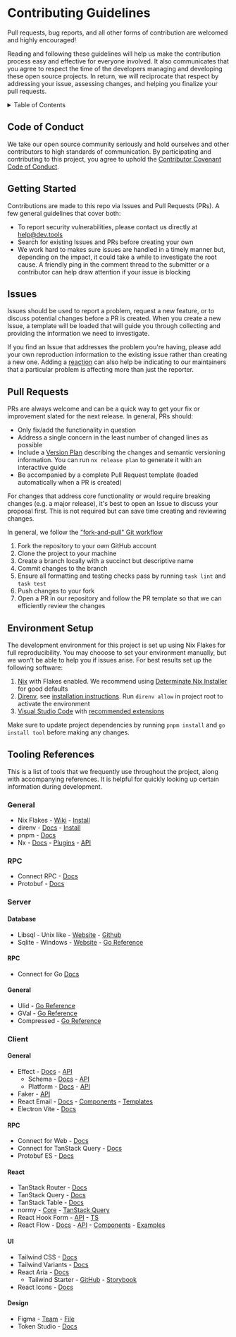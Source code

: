 # Contributing Guidelines

Pull requests, bug reports, and all other forms of contribution are welcomed and highly encouraged!

Reading and following these guidelines will help us make the contribution process easy and effective for everyone involved. It also communicates that you agree to respect the time of the developers managing and developing these open source projects. In return, we will reciprocate that respect by addressing your issue, assessing changes, and helping you finalize your pull requests.

<details>
  <summary>Table of Contents</summary>
  <ol>
    <li><a href="#code-of-conduct">Code of Conduct</a></li>
    <li><a href="#getting-started">Getting Started</a></li>
    <li><a href="#issues">Issues</a></li>
    <li><a href="#pull-requests">Pull Requests</a></li>
    <li><a href="#environment-setup">Environment Setup</a></li>
    <li>
      <a href="#tooling-references">Tooling References</a>
      <ul>
        <li><a href="#general">General</a></li>
        <li><a href="#server">Server</a></li>
        <li><a href="#client">Client</a></li>
      </ul>
    </li>
  </ol>
</details>

## Code of Conduct

We take our open source community seriously and hold ourselves and other contributors to high standards of communication. By participating and contributing to this project, you agree to uphold the [Contributor Covenant Code of Conduct](CODE-OF-CONDUCT.md).

## Getting Started

Contributions are made to this repo via Issues and Pull Requests (PRs). A few general guidelines that cover both:

- To report security vulnerabilities, please contact us directly at [help@dev.tools](mailto:help@dev.tools)
- Search for existing Issues and PRs before creating your own
- We work hard to makes sure issues are handled in a timely manner but, depending on the impact, it could take a while to investigate the root cause. A friendly ping in the comment thread to the submitter or a contributor can help draw attention if your issue is blocking

## Issues

Issues should be used to report a problem, request a new feature, or to discuss potential changes before a PR is created. When you create a new Issue, a template will be loaded that will guide you through collecting and providing the information we need to investigate.

If you find an Issue that addresses the problem you're having, please add your own reproduction information to the existing issue rather than creating a new one. Adding a [reaction](https://github.blog/2016-03-10-add-reactions-to-pull-requests-issues-and-comments/) can also help be indicating to our maintainers that a particular problem is affecting more than just the reporter.

## Pull Requests

PRs are always welcome and can be a quick way to get your fix or improvement slated for the next release. In general, PRs should:

- Only fix/add the functionality in question
- Address a single concern in the least number of changed lines as possible
- Include a [Version Plan](https://nx.dev/recipes/nx-release/file-based-versioning-version-plans#create-version-plans) describing the changes and semantic versioning information. You can run `nx release plan` to generate it with an interactive guide
- Be accompanied by a complete Pull Request template (loaded automatically when a PR is created)

For changes that address core functionality or would require breaking changes (e.g. a major release), it's best to open an Issue to discuss your proposal first. This is not required but can save time creating and reviewing changes.

In general, we follow the ["fork-and-pull" Git workflow](https://github.com/susam/gitpr)

1. Fork the repository to your own GitHub account
2. Clone the project to your machine
3. Create a branch locally with a succinct but descriptive name
4. Commit changes to the branch
5. Ensure all formatting and testing checks pass by running `task lint` and `task test`
6. Push changes to your fork
7. Open a PR in our repository and follow the PR template so that we can efficiently review the changes

## Environment Setup

The development environment for this project is set up using Nix Flakes for full reproducibility. You may chooose to set your environment manually, but we won't be able to help you if issues arise. For best results set up the following software:

1. [Nix](https://nixos.org/) with Flakes enabled. We recommend using [Determinate Nix Installer](https://github.com/DeterminateSystems/nix-installer) for good defaults
2. [Direnv](https://direnv.net/), see [installation instructions](https://direnv.net/docs/installation.html). Run `direnv allow` in project root to activate the environment
3. [Visual Studio Code](https://code.visualstudio.com/) with [recommended extensions](https://code.visualstudio.com/docs/editor/extension-marketplace#_recommended-extensions)

Make sure to update project dependencies by running `pnpm install` and `go install tool` before making any changes.

## Tooling References

This is a list of tools that we frequently use throughout the project, along with accompanying references. It is helpful for quickly looking up certain information during development.

### General

- Nix Flakes - [Wiki](https://wiki.nixos.org/wiki/Flakes) - [Install](https://github.com/DeterminateSystems/nix-installer#readme)
- direnv - [Docs](https://direnv.net/) - [Install](https://direnv.net/docs/installation.html)
- pnpm - [Docs](https://pnpm.io/motivation)
- Nx - [Docs](https://nx.dev/getting-started/intro) - [Plugins](https://nx.dev/plugin-registry) - [API](https://nx.dev/nx-api)

### RPC

- Connect RPC - [Docs](https://connectrpc.com/docs/introduction)
- Protobuf - [Docs](https://protobuf.dev/)

### Server

#### Database

- Libsql - Unix like - [Website](https://turso.tech/libsql) - [Github](https://github.com/tursodatabase/go-libsql)
- Sqlite - Windows - [Website](https://www.sqlite.org/) - [Go Reference](https://pkg.go.dev/github.com/mattn/go-sqlite3)

#### RPC

- Connect for Go [Docs](https://connectrpc.com/docs/go/getting-started)

#### General

- Ulid - [Go Reference](https://pkg.go.dev/github.com/oklog/ulid)
- GVal - [Go Reference](https://pkg.go.dev/github.com/PaesslerAG/gval)
- Compressed - [Go Reference](https://pkg.go.dev/github.com/klauspost/compress)

### Client

#### General

- Effect - [Docs](https://effect.website/docs/) - [API](https://effect-ts.github.io/effect/docs/effect)
  - Schema - [Docs](https://effect.website/docs/schema/introduction/) - [API](https://effect-ts.github.io/effect/effect/Schema.ts.html)
  - Platform - [Docs](https://effect.website/docs/platform/introduction/) - [API](https://effect-ts.github.io/effect/docs/platform)
- Faker - [API](https://fakerjs.dev/api/)
- React Email - [Docs](https://react.email/docs/introduction) - [Components](https://react.email/components) - [Templates](https://react.email/templates)
- Electron Vite - [Docs](https://electron-vite.org/guide/)

#### RPC

- Connect for Web - [Docs](https://connectrpc.com/docs/web/getting-started)
- Connect for TanStack Query - [Docs](https://github.com/connectrpc/connect-query-es)
- Protobuf ES - [Docs](https://github.com/bufbuild/protobuf-es/blob/main/MANUAL.md)

#### React

- TanStack Router - [Docs](https://tanstack.com/router/latest/docs/framework/react/overview)
- TanStack Query - [Docs](https://tanstack.com/query/latest/docs/framework/react/overview)
- TanStack Table - [Docs](https://tanstack.com/table/latest/docs/introduction)
- normy - [Core](https://github.com/klis87/normy#readme) - [TanStack Query](https://github.com/klis87/normy/tree/master/packages/normy-react-query#readme)
- React Hook Form - [API](https://react-hook-form.com/docs) - [TS](https://react-hook-form.com/ts)
- React Flow - [Docs](https://reactflow.dev/learn) - [API](https://reactflow.dev/api-reference) - [Components](https://reactflow.dev/components) - [Examples](https://reactflow.dev/examples)

#### UI

- Tailwind CSS - [Docs](https://tailwindcss.com/docs/installation)
- Tailwind Variants - [Docs](https://www.tailwind-variants.org/docs/introduction)
- React Aria - [Docs](https://react-spectrum.adobe.com/react-aria/components.html)
  - Tailwind Starter - [GitHub](https://github.com/adobe/react-spectrum/tree/main/starters/tailwind) - [Storybook](https://react-spectrum.adobe.com/react-aria-tailwind-starter/)
- React Icons - [Docs](https://react-icons.github.io/react-icons)

#### Design

<!-- TODO: probably move to the private repository -->

- Figma - [Team](https://www.figma.com/files/team/1400037238435055305/all-projects) - [File](https://www.figma.com/design/psOxuc1CnTJTklIvga49To/DevTools)
- Token Studio - [Docs](https://docs.tokens.studio/)
